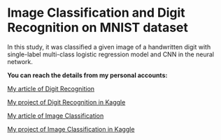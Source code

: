 # Image Classification and Digit Recognition on MNIST dataset

In this study, it was classified a given image of a handwritten digit with single-label multi-class logistic regression model and CNN in the neural network.

**You can reach the details from my personal accounts:**

[My article of Digit Recognition](https://salmanselen.medium.com/cnn-modeli-ile-rakam-tan%C4%B1ma-4804099099c3)

[My project of Digit Recognition in Kaggle](https://www.kaggle.com/code/selensalman/digit-recognize-with-cnn)

[My article of Image Classification](https://salmanselen.medium.com/image-classification-on-mnist-dataset-by-logistic-regression-b159d62f3c06)

[My project of Image Classification in Kaggle](https://www.kaggle.com/code/selensalman/mnist-for-logistic-regression-model)






